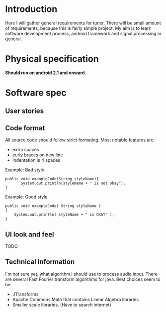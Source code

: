 # Introduction #

Here I will gather general requirements for tuner. There will be small amount of requirements, because this is fairly simple project. My aim is to learn software development process, android framework and signal processing in general.

# Physical specification #

**Should run on android 2.1 and onward.**

# Software spec #

## User stories ##

## Code format ##

All source code should follow strict formating. Most notable features are:
  * extra spaces
  * curly braces on new line
  * indentation is 4 spaces

Example: Bad style

```
public void exampleCode(String styleName){
       System.out.println(styleName + " is not okay");
}
```

Example: Good style
```
public void exampleCode( String styleName )
{
    System.out.println( styleName + " is OKAY" );
}
```

## UI look and feel ##
TODO

## Technical information ##

I'm not sure yet, what algorithm I should use to process audio input. There are several Fast Fourier transform algorithms for java. Best choices seem to be:

  * JTransforms
  * Apache Commons Math that contains Linear Algebra libraries.
  * Smaller scale libraries. (Have to search internet)